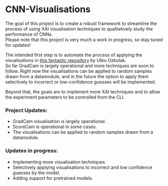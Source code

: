# CNN-Visualisations

The goal of this project is to create a robust framework to streamline the process of using XAI visualisation techniques to qualitatively study the performance of CNNs.  
Please note that this project is very much a work in progress, so stay tuned for updates!

The intended first step is to automate the process of applying the visualisations in [this fantastic repository](https://github.com/utkuozbulak/pytorch-cnn-visualizations) by Utku Ozbulak.  
So far GradCam is largely operational and more techniques are soon to follow. Right now the visualisations can be applied to random samples drawn from a datamodule, and in the future the option to apply them selectively to incorrect or low-confidence guesses will be implemented.

Beyond that, the goals are to implement more XAI techniques and to allow the experiment parameters to be controlled from the CLI.

### Project Updates:

* GradCam visualisation is largely operational.
* ScoreCam is operational in some cases.
* The visualisations can be applied to random samples drawn from a datamodule.

### Updates in progress:

* Implementing more visualisation techniques.
* Selectively applying visualisations to incorrect and low confidence guesses by the model.
* Adding support for pretrained models.
